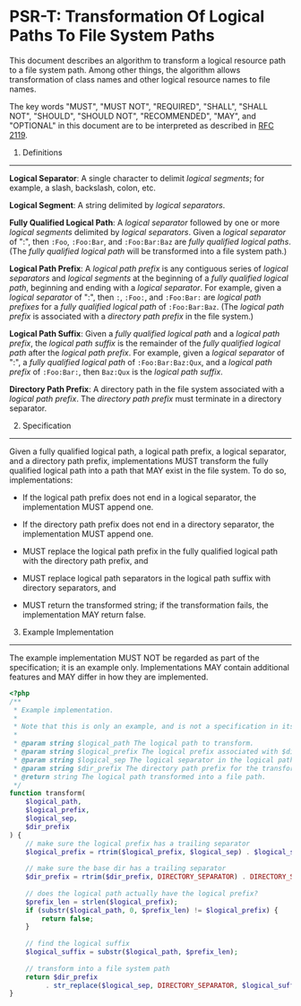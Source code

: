 PSR-T: Transformation Of Logical Paths To File System Paths
===========================================================

This document describes an algorithm to transform a logical resource path to a
file system path. Among other things, the algorithm allows transformation of
class names and other logical resource names to file names.

The key words "MUST", "MUST NOT", "REQUIRED", "SHALL", "SHALL NOT", "SHOULD",
"SHOULD NOT", "RECOMMENDED", "MAY", and "OPTIONAL" in this document are to be
interpreted as described in [RFC 2119](http://tools.ietf.org/html/rfc2119).


1. Definitions
--------------

**Logical Separator**: A single character to delimit _logical segments_; for
example, a slash, backslash, colon, etc.

**Logical Segment**: A string delimited by _logical separators_.

**Fully Qualified Logical Path**: A _logical separator_ followed by one or
more _logical segments_ delimited by _logical separators_. Given a _logical
separator_ of ":", then `:Foo`, `:Foo:Bar`, and `:Foo:Bar:Baz` are _fully
qualified logical paths_. (The _fully qualified logical path_ will be
transformed into a file system path.)

**Logical Path Prefix**: A _logical path prefix_ is any contiguous series of
_logical separators_ and _logical segments_ at the beginning of a
_fully qualified logical path_, beginning and ending with a _logical separator_.
For example, given a _logical separator_ of ":", then `:`, `:Foo:`, and
`:Foo:Bar:` are _logical path prefixes_ for a _fully qualified logical path_
of `:Foo:Bar:Baz`. (The _logical path prefix_ is associated with a _directory
path prefix_ in the file system.)

**Logical Path Suffix**: Given a _fully qualified logical path_ and a
_logical path prefix_, the _logical path suffix_ is the remainder of the
_fully qualified logical path_ after the _logical path prefix_. For example,
given a _logical separator_ of ":", a _fully qualified logical path_ of
`:Foo:Bar:Baz:Qux`, and a _logical path prefix_ of `:Foo:Bar:`, then `Baz:Qux`
is the _logical path suffix_.

**Directory Path Prefix**: A directory path in the file system associated with
a _logical path prefix_. The _directory path prefix_ must terminate in a
directory separator.


2. Specification
----------------

Given a fully qualified logical path, a logical path prefix, a logical
separator, and a directory path prefix, implementations MUST transform the
fully qualified logical path into a path that MAY exist in the file
system. To do so, implementations:

- If the logical path prefix does not end in a logical separator, the
  implementation MUST append one.
  
- If the directory path prefix does not end in a directory separator, the
  implementation MUST append one.

- MUST replace the logical path prefix in the fully qualified logical path 
  with the directory path prefix, and

- MUST replace logical path separators in the logical path suffix with
  directory separators, and

- MUST return the transformed string; if the transformation fails, the
  implementation MAY return false.


3. Example Implementation
-------------------------

The example implementation MUST NOT be regarded as part of the specification;
it is an example only. Implementations MAY contain additional features and MAY
differ in how they are implemented.

```php
<?php
/**
 * Example implementation.
 * 
 * Note that this is only an example, and is not a specification in itself.
 * 
 * @param string $logical_path The logical path to transform.
 * @param string $logical_prefix The logical prefix associated with $dir_prefix.
 * @param string $logical_sep The logical separator in the logical path.
 * @param string $dir_prefix The directory path prefix for the transformation.
 * @return string The logical path transformed into a file path.
 */
function transform(
    $logical_path,
    $logical_prefix,
    $logical_sep,
    $dir_prefix
) {
    // make sure the logical prefix has a trailing separator
    $logical_prefix = rtrim($logical_prefix, $logical_sep) . $logical_sep;
    
    // make sure the base dir has a trailing separator
    $dir_prefix = rtrim($dir_prefix, DIRECTORY_SEPARATOR) . DIRECTORY_SEPARATOR;
    
    // does the logical path actually have the logical prefix?
    $prefix_len = strlen($logical_prefix);
    if (substr($logical_path, 0, $prefix_len) != $logical_prefix) {
        return false;
    }
    
    // find the logical suffix
    $logical_suffix = substr($logical_path, $prefix_len);
    
    // transform into a file system path
    return $dir_prefix
         . str_replace($logical_sep, DIRECTORY_SEPARATOR, $logical_suffix);
}
```
